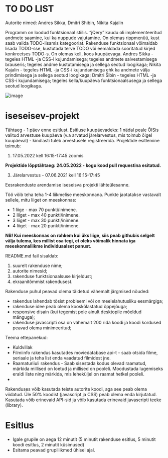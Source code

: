 # TO DO LIST 

Autorite nimed:
Andres Sikka,
Dmitri Shibin,
Nikita Kajalin

Programm on loodud funktsionaal stiilis.
“jQery” kaudu oli implementeeritud andmete saamine, kui ka nuppude vajutamine.
On olemas rippmenüü, kust saab valida TODO-lisamis kategooriat.
Rakenduse funktsionaal võimaldab lisada TODO-sse, kustutada terve TODO või eemaldada sooritatud kirjed konkreetses TODO-s. On olemas kell, koos kuupäevaga.
Andres Sikka - tegeles HTML -ja CSS-i kujundamisega; tegeles andmete salvestamisega brauseris; tegeles andme kustutamisega ja sellega seotud loogikaga;
Nikita Kajalin - tegeles HTML -ja CSS-i  kujundamisega ehk ka andmete välja prindimisega ja  sellega seotud loogikaga;
Dmitri Šibin - tegeles HTML -ja CSS-i kujundamisega; tegeles kella/kuupäeva funktsionaalsusega  ja sellega seotud loogikaga.

![image](https://user-images.githubusercontent.com/89911732/168670294-8a91bc0d-b327-4ba5-bb39-ebbb8a5f9e90.png)



# iseseisev-projekt

Tähtaeg - 1 päev enne esitlust. Esitluse kuupäevadeks: 1 nädal peale ÕISis valitud arvestuse kuupäeva (v.a arvatud järelarvestus, mis toimub õigel kuupäeval) - kindlasti tuleb arvestusele registreerida. Projektide esitlemine toimub:
1. 17.05.2022 kell 16:15-17:45 zoomis


**Projektide lõpptähtaeg: 24.05.2022 - kogu kood pull requestina esitatud.**

3. Järelarvestus - 07.06.2021 kell 16:15-17:45


Eesrakenduste arendamise iseseisva projekti lähteülesanne. 

Töö võib teha teha 1-4 liikmelise meeskonnana. Punkte jaotatakse vastavalt sellele, mitu liiget on meeskonnas:
* 1 liige - max 70 punkti/inimene.
* 2 liiget - max 40 punkti/inimene.
* 3 liiget - max 30 punkti/inimene.
* 4 liiget - max 20 punkti/inimene.

**NB! Kui meeskonnas on rohkem kui üks liige, siis peab githubis selgelt välja tulema, kes millist osa tegi, et oleks võimalik hinnata iga meeskonnaliikme individuaalset panust.**

README.md fail sisaldab:
1. suurelt rakenduse nime;
1. autorite nimesid;
1. rakenduse funktsionaalsuse kirjeldust;
1. ekraanitõmmist rakendusest.

Rakenduse puhul peavad olema täidetud vähemalt järgmised nõuded:
  * rakendus lahendab tõsist probleemi või on meelelahutusliku eesmärgiga; 
  * rakenduse idee peab olema kooskõlastatud õppejõuga;
  * responsive disain (kui tegemist pole ainult desktopile mõeldud mänguga);
  * rakenduse javascripti osa on vähemalt 200 rida koodi ja koodi kordused peavad olema minimeeritud;
  
Teema ettepanekud:
 * Kuldvillak
 * Filmiinfo rakendus kasutades moviedatabase api-t - saab otsida filme, seriaale ja teha list enda vaadatud filmidest jne. 
 * Raamaturiiuli rakendus - Saab sisestada kodus olevad raamatud, märkida millised on loetud ja millised on pooleli. Moodustada lugemiseks eraldi liste ning märkida, mis leheküljel on raamat hetkel pooleli.
 * 

Rakenduses võib kasutada teiste autorite koodi, aga see peab olema viidatud. Üle 50% koodist (javascript ja CSS) peab olema enda kirjutatud. Kasutada võib erinevaid API-sid ja võib kasutada erinevaid javascripti teeke (library).

# Esitlus
* Igale grupile on aega 12 minutit (5 minutit rakenduse esitlus, 5 minutit koodi esitlus, 2 minutit küsimused)
* Esitama peavad grupiliikmed ühisel ajal.
